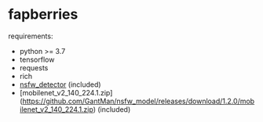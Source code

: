 # fapberries

requirements:
- python >= 3.7
- tensorflow
- requests
- rich
- [nsfw_detector](https://github.com/GantMan/nsfw_model/tree/master/nsfw_detector) (included)
- [mobilenet_v2_140_224.1.zip] (https://github.com/GantMan/nsfw_model/releases/download/1.2.0/mobilenet_v2_140_224.1.zip) (included)
